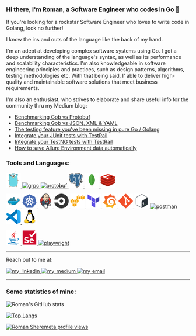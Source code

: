 ### Hi there, I'm Roman, a Software Engineer who codes in Go 👋

If you're looking for a rockstar Software Engineer who loves to write code in Golang, look no further! 

I know the ins and outs of the language like the back of my hand. 

I'm an adept at developing complex software systems using Go. I got a deep understanding of the language's syntax, as well as its performance and scalability characteristics. I'm also knowledgeable in software engineering principles and practices, such as design patterns, algorithms, testing methodologies etc. With that being said, I' able to deliver high-quality and maintainable software solutions that meet business requirements.

I'm also an enthusiast, who strives to elaborate and share useful info for the community thru my Medium blog:


- [Benchmarking Gob vs Protobuf](https://rsheremeta.medium.com/benchmarking-gob-vs-protobuf-9dc36ea56ba4)
- [Benchmarking Gob vs JSON, XML & YAML](https://rsheremeta.medium.com/benchmarking-gob-vs-json-xml-yaml-48b090b097e8)
- [The testing feature you’ve been missing in pure Go / Golang](https://rsheremeta.medium.com/the-testing-feature-youve-been-missing-in-pure-go-golang-a6d0ce138251)
- [Integrate your JUnit tests with TestRail](https://rsheremeta.medium.com/integrate-your-junit-tests-with-testrail-bac4bfe31111)
- [Integrate your TestNG tests with TestRail](https://rsheremeta.medium.com/integrate-your-testng-tests-with-testrail-b7c72726a13c)
- [How to save Allure Environment data automatically](https://rsheremeta.medium.com/how-to-save-allure-environment-data-of-the-test-run-automatically-fd246d2464c4)


### Tools and Languages:

<a href="https://go.dev/" target="_blank"> <img src="https://raw.githubusercontent.com/devicons/devicon/1119b9f84c0290e0f0b38982099a2bd027a48bf1/icons/go/go-original.svg" alt="golang" title="golang" width="40" height="40"/> </a> 
<a href="https://grpc.io/" target="_blank"> <img src="https://seeklogo.com/images/G/grpc-logo-561C1563B1-seeklogo.com.png" alt="grpc" title="grpc" width="40" height="40"/> </a> 
<a href="https://protobuf.dev/" target="_blank"> <img src="https://www.pikpng.com/pngl/m/501-5019544_protocol-buffers-google-developers-logo-svg-clipart.png" alt="protobuf" title="protobuf" width="40" height="40"/> </a> 
<a href="https://www.postgresql.org/" target="_blank"> <img src="https://raw.githubusercontent.com/devicons/devicon/1119b9f84c0290e0f0b38982099a2bd027a48bf1/icons/postgresql/postgresql-original.svg" alt="postgres" title="postgres" width="40" height="40"/> </a> 
<a href="https://www.mongodb.com/" target="_blank"> <img src="https://raw.githubusercontent.com/devicons/devicon/1119b9f84c0290e0f0b38982099a2bd027a48bf1/icons/mongodb/mongodb-original.svg" alt="mongo" title="mongo" width="40" height="40"/> </a>
<a href="https://redis.io/" target="_blank"> <img src="https://raw.githubusercontent.com/devicons/devicon/1119b9f84c0290e0f0b38982099a2bd027a48bf1/icons/redis/redis-original.svg" alt="" title="redis" width="40" height="40"/> </a>

<a href="https://www.docker.com/" target="_blank"> <img src="https://raw.githubusercontent.com/devicons/devicon/1119b9f84c0290e0f0b38982099a2bd027a48bf1/icons/docker/docker-original.svg" alt="docker" title="docker" width="40" height="40"/> </a> 
<a href="https://kubernetes.io/" target="_blank"> <img src="https://raw.githubusercontent.com/devicons/devicon/1119b9f84c0290e0f0b38982099a2bd027a48bf1/icons/kubernetes/kubernetes-plain.svg" alt="k8s" title="k8s" width="40" height="40"/> </a> 
<a href="https://www.jenkins.io/" target="_blank"> <img src="https://raw.githubusercontent.com/devicons/devicon/1119b9f84c0290e0f0b38982099a2bd027a48bf1/icons/jenkins/jenkins-original.svg" alt="jenkins" title="jenkins" width="40" height="40"/> </a> 
<a href="https://circleci.com/" target="_blank"> <img src="https://raw.githubusercontent.com/devicons/devicon/1119b9f84c0290e0f0b38982099a2bd027a48bf1/icons/circleci/circleci-plain.svg" alt="circleci" title="circleci" width="40" height="40"/> </a> 
<a href="https://aws.amazon.com/" target="_blank"> <img src="https://raw.githubusercontent.com/devicons/devicon/1119b9f84c0290e0f0b38982099a2bd027a48bf1/icons/amazonwebservices/amazonwebservices-original.svg" alt="aws" title="aws" width="40" height="40"/> </a> 
<a href="https://www.terraform.io/" target="_blank"> <img src="https://raw.githubusercontent.com/devicons/devicon/1119b9f84c0290e0f0b38982099a2bd027a48bf1/icons/terraform/terraform-original.svg" alt="terraform" title="terraform" width="40" height="40"/> </a>
<a href="https://grafana.com/" target="_blank"> <img src="https://raw.githubusercontent.com/devicons/devicon/1119b9f84c0290e0f0b38982099a2bd027a48bf1/icons/grafana/grafana-original.svg" alt="grafana" title="grafana" width="40" height="40"/> </a> 
<a href="https://git-scm.com/" target="_blank"> <img src="https://raw.githubusercontent.com/devicons/devicon/1119b9f84c0290e0f0b38982099a2bd027a48bf1/icons/git/git-original.svg" alt="git" title="git" width="40" height="40"/> </a> 
<a href="https://www.gnu.org/software/bash/" target="_blank"> <img src="https://raw.githubusercontent.com/devicons/devicon/1119b9f84c0290e0f0b38982099a2bd027a48bf1/icons/bash/bash-original.svg" alt="bash" title="bash" width="40" height="40"/> </a>
<a href="https://www.postman.com/" target="_blank"> <img src="https://www.svgrepo.com/show/354202/postman-icon.svg" alt="postman" title="postman" width="40" height="40"/> </a> 
<a href="https://code.visualstudio.com/" target="_blank"> <img src="https://raw.githubusercontent.com/devicons/devicon/1119b9f84c0290e0f0b38982099a2bd027a48bf1/icons/vscode/vscode-original.svg" alt="vscode" title="vscode" width="40" height="40"/> </a> 
<a href="https://www.linux.org/" target="_blank"> <img src="https://raw.githubusercontent.com/devicons/devicon/1119b9f84c0290e0f0b38982099a2bd027a48bf1/icons/linux/linux-original.svg" alt="linux" title="linux" width="40" height="40"/> </a> 

<a href="https://www.java.com/en/" target="_blank"> <img src="https://raw.githubusercontent.com/devicons/devicon/1119b9f84c0290e0f0b38982099a2bd027a48bf1/icons/java/java-original.svg" alt="java" title="java" width="40" height="40"/> </a> 
<a href="https://www.selenium.dev/" target="_blank"> <img src="https://raw.githubusercontent.com/devicons/devicon/1119b9f84c0290e0f0b38982099a2bd027a48bf1/icons/selenium/selenium-original.svg" alt="selenium" title="selenium" width="40" height="40"/> </a> 
<a href="https://playwright.dev/" target="_blank"> <img src="https://seeklogo.com/images/P/playwright-logo-22FA8B9E63-seeklogo.com.png" alt="playwright" title="playwright" width="40" height="40"/> </a> 

---
Reach out to me at:

<a href="https://www.linkedin.com/in/roman-sheremeta/" target="_blank"> <img src="https://upload.wikimedia.org/wikipedia/commons/thumb/8/81/LinkedIn_icon.svg/2048px-LinkedIn_icon.svg.png" alt="my_linkedin" title="my_linkedin" width="40" height="40"/> </a> 
<a href="https://rsheremeta.medium.com/" target="_blank"> <img src="https://seekvectorlogo.com/wp-content/uploads/2021/12/medium-vector-logo-2021.png" alt="my_medium" title="my_medium" width="40" height="40"/> </a> 
<a href="mailto:romikdessar@gmail.com" target="_blank"> <img src="https://upload.wikimedia.org/wikipedia/commons/thumb/7/7e/Gmail_icon_%282020%29.svg/2560px-Gmail_icon_%282020%29.svg.png" alt="my_email" title="my_email" width="40" height="40"/> </a>


---
### Some statistics of mine:

![Roman's GitHub stats](https://github-readme-stats.vercel.app/api?username=RSheremeta&show_icons=true&theme=transparent)

[![Top Langs](https://github-readme-stats.vercel.app/api/top-langs/?username=RSheremeta&layout=compact&theme=transparent)](https://github.com/anuraghazra/github-readme-stats)

[![Roman Sheremeta profile views](https://u8views.com/api/v1/github/profiles/35638074/views/day-week-month-total-count.svg)](https://u8views.com/github/RSheremeta)
